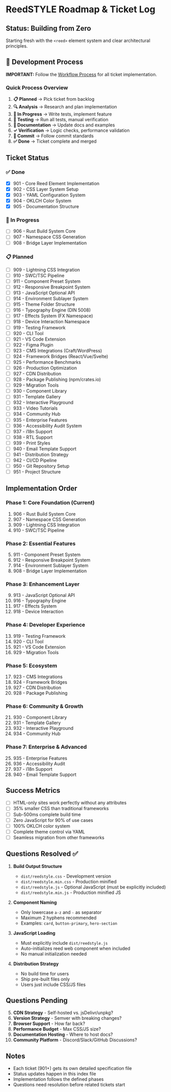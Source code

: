 # ReedSTYLE Roadmap & Ticket Log

## Status: Building from Zero

Starting fresh with the `<reed>` element system and clear architectural principles.

## 📖 Development Process

**IMPORTANT:** Follow the [Workflow Process](900-workflow-process.md) for all ticket implementation.

### Quick Process Overview
1. **📋 Planned** → Pick ticket from backlog
2. **🔍 Analysis** → Research and plan implementation
3. **🚧 In Progress** → Write tests, implement feature
4. **🧪 Testing** → Run all tests, manual verification
5. **📝 Documentation** → Update docs and examples
6. **✓ Verification** → Logic checks, performance validation
7. **🔀 Commit** → Follow commit standards
8. **✅ Done** → Ticket complete and merged

## Ticket Status

### ✅ Done
- [x] 901 - Core Reed Element Implementation
- [x] 902 - CSS Layer System Setup
- [x] 903 - YAML Configuration System
- [x] 904 - OKLCH Color System
- [x] 905 - Documentation Structure

### 🚧 In Progress
- [ ] 906 - Rust Build System Core
- [ ] 907 - Namespace CSS Generation
- [ ] 908 - Bridge Layer Implementation

### 📋 Planned
- [ ] 909 - Lightning CSS Integration
- [ ] 910 - SWC/TSC Pipeline
- [ ] 911 - Component Preset System
- [ ] 912 - Responsive Breakpoint System
- [ ] 913 - JavaScript Optional API
- [ ] 914 - Environment Sublayer System
- [ ] 915 - Theme Folder Structure
- [ ] 916 - Typography Engine (DIN 5008)
- [ ] 917 - Effects System (FX Namespace)
- [ ] 918 - Device Interaction Namespace
- [ ] 919 - Testing Framework
- [ ] 920 - CLI Tool
- [ ] 921 - VS Code Extension
- [ ] 922 - Figma Plugin
- [ ] 923 - CMS Integrations (Craft/WordPress)
- [ ] 924 - Framework Bridges (React/Vue/Svelte)
- [ ] 925 - Performance Benchmarks
- [ ] 926 - Production Optimization
- [ ] 927 - CDN Distribution
- [ ] 928 - Package Publishing (npm/crates.io)
- [ ] 929 - Migration Tools
- [ ] 930 - Component Library
- [ ] 931 - Template Gallery
- [ ] 932 - Interactive Playground
- [ ] 933 - Video Tutorials
- [ ] 934 - Community Hub
- [ ] 935 - Enterprise Features
- [ ] 936 - Accessibility Audit System
- [ ] 937 - i18n Support
- [ ] 938 - RTL Support
- [ ] 939 - Print Styles
- [ ] 940 - Email Template Support
- [ ] 941 - Distribution Strategy
- [ ] 942 - CI/CD Pipeline
- [ ] 950 - Git Repository Setup
- [ ] 951 - Project Structure

## Implementation Order

### Phase 1: Core Foundation (Current)
1. 906 - Rust Build System Core
2. 907 - Namespace CSS Generation  
3. 909 - Lightning CSS Integration
4. 910 - SWC/TSC Pipeline

### Phase 2: Essential Features
5. 911 - Component Preset System
6. 912 - Responsive Breakpoint System
7. 914 - Environment Sublayer System
8. 908 - Bridge Layer Implementation

### Phase 3: Enhancement Layer
9. 913 - JavaScript Optional API
10. 916 - Typography Engine
11. 917 - Effects System
12. 918 - Device Interaction

### Phase 4: Developer Experience
13. 919 - Testing Framework
14. 920 - CLI Tool
15. 921 - VS Code Extension
16. 929 - Migration Tools

### Phase 5: Ecosystem
17. 923 - CMS Integrations
18. 924 - Framework Bridges
19. 927 - CDN Distribution
20. 928 - Package Publishing

### Phase 6: Community & Growth
21. 930 - Component Library
22. 931 - Template Gallery
23. 932 - Interactive Playground
24. 934 - Community Hub

### Phase 7: Enterprise & Advanced
25. 935 - Enterprise Features
26. 936 - Accessibility Audit
27. 937 - i18n Support
28. 940 - Email Template Support

## Success Metrics

- [ ] HTML-only sites work perfectly without any attributes
- [ ] 35% smaller CSS than traditional frameworks
- [ ] Sub-500ms complete build time
- [ ] Zero JavaScript for 90% of use cases
- [ ] 100% OKLCH color system
- [ ] Complete theme control via YAML
- [ ] Seamless migration from other frameworks

## Questions Resolved ✅

1. **Build Output Structure** 
   - `dist/reedstyle.css` - Development version
   - `dist/reedstyle.min.css` - Production minified
   - `dist/reedstyle.js` - Optional JavaScript (must be explicitly included)
   - `dist/reedstyle.min.js` - Production minified JS

2. **Component Naming** 
   - Only lowercase `a-z` and `-` as separator
   - Maximum 2 hyphens recommended
   - Examples: `card`, `button-primary`, `hero-section`

3. **JavaScript Loading**
   - Must explicitly include `dist/reedstyle.js`
   - Auto-initializes reed web component when included
   - No manual initialization needed

4. **Distribution Strategy**
   - No build time for users
   - Ship pre-built files only
   - Users just include CSS/JS files

## Questions Pending

5. **CDN Strategy** - Self-hosted vs. jsDelivr/unpkg?
6. **Version Strategy** - Semver with breaking changes?
7. **Browser Support** - How far back?
8. **Performance Budget** - Max CSS/JS size?
9. **Documentation Hosting** - Where to host docs?
10. **Community Platform** - Discord/Slack/GitHub Discussions?

## Notes

- Each ticket (901+) gets its own detailed specification file
- Status updates happen in this index file
- Implementation follows the defined phases
- Questions need resolution before related tickets start
